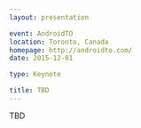 ```yaml
---
layout: presentation

event: AndroidTO
location: Toronto, Canada
homepage: http://androidto.com/
date: 2015-12-01

type: Keynote

title: TBD
---
```


TBD
